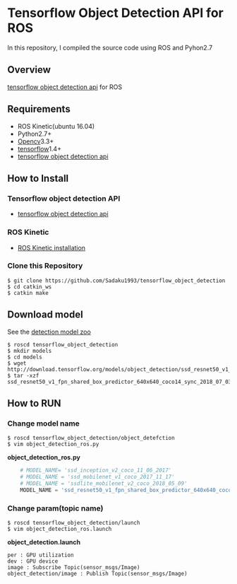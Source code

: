 # Tensorflow Object Detection API for ROS
In this repository, I compiled the source code using ROS and Pyhon2.7

## Overview
[tensorflow object detection api](https://github.com/tensorflow/models/tree/master/research/object_detection) for ROS

## Requirements
- ROS Kinetic(ubuntu 16.04)
- Python2.7+
- [Opencv](https://opencv.org/)3.3+
- [tensorflow](https://www.tensorflow.org/install/)1.4+
- [tensorflow object detection api](https://github.com/tensorflow/models/tree/master/research/object_detection)

## How to Install
### Tensorflow object detection API
- [tensorflow object detection api](https://github.com/tensorflow/models/blob/master/research/object_detection/g3doc/installation.md)
### ROS Kinetic
- [ROS Kinetic installation](http://wiki.ros.org/ja/kinetic/Installation/Ubuntu)
### Clone this Repository
```
$ git clone https://github.com/Sadaku1993/tensorflow_object_detection
$ cd catkin_ws
$ catkin make
```

## Download model
See the [detection model zoo](https://github.com/tensorflow/models/blob/master/research/object_detection/g3doc/detection_model_zoo.md )
```
$ roscd tensorflow_object_detection
$ mkdir models
$ cd models
$ wget http://download.tensorflow.org/models/object_detection/ssd_resnet50_v1_fpn_shared_box_predictor_640x640_coco14_sync_2018_07_03.tar.gz 
$ tar -xzf ssd_resnet50_v1_fpn_shared_box_predictor_640x640_coco14_sync_2018_07_03.tar.gz 
```

## How to RUN
### Change model name 
```
$ roscd tensorflow_object_detection/object_detefction
$ vim object_detection_ros.py
```
**object_detection_ros.py**
```python
    # MODEL_NAME= 'ssd_inception_v2_coco_11_06_2017'
    # MODEL_NAME = 'ssd_mobilenet_v1_coco_2017_11_17'
    # MODEL_NAME = 'ssdlite_mobilenet_v2_coco_2018_05_09'
    MODEL_NAME = 'ssd_resnet50_v1_fpn_shared_box_predictor_640x640_coco14_sync_2018_07_03'
```

### Change param(topic name)
```
$ roscd tensorflow_object_detection/launch
$ vim object_detection_ros.launch
```

**object_detection.launch**
```
per : GPU utilization
dev : GPU device
image : Subscribe Topic(sensor_msgs/Image)
object_detection/image : Publish Topic(sensor_msgs/Image)
```

